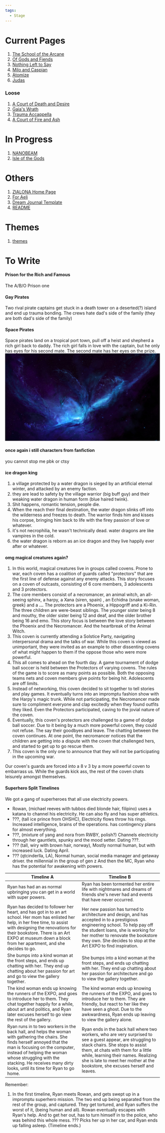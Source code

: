 ```yaml
---
tags:
  - Stage
---
```

# Current Pages
1. [The School of the Arcane](Dreams/01%20The%20School%20of%20the%20Arcane/The%20School%20of%20the%20Arcane.md)
2. [Of Gods and Fiends](Dreams/02%20Of%20Gods%20and%20Fiends/Of%20Gods%20and%20Fiends.md)
3. [Nothing Left to Say](Dreams/03%20Nothing%20Left%20to%20Say/Nothing%20Left%20to%20Say.md)
4. [Milo and Caspian](Dreams/04%20Milo%20&%20Caspian/Milo%20and%20Caspian.md)
5. [Atomize](Dreams/05%20Atomize/Atomize.md)
6.  [Judas](Dreams/06%20Judas/Judas.md)
### Loose
1. [A Court of Death and Desire](Dreams/100%20Others/A%20Court%20of%20Death%20and%20Desire.md)
2. [Gaia's Wrath](Dreams/100%20Others/Gaia's%20Wrath.md)
3. [Trauma Accappella](Dreams/100%20Others/Trauma%20Accappella.md)
4. [A Court of Fire and Ash](Dreams/100%20Others/A%20Court%20of%20Fire%20and%20Ash.md)
# In Progress
1. [NANOBEAM](Dreams/100%20Others/NANOBEAM.md)
2. [Isle of the Gods](Dreams/100%20Others/Isle%20of%20the%20Gods.md)
# Others
1. [ZIALONA Home Page](ZIALONA%20Home%20Page.md)
2. [For Aeli](For%20Aeli.md)
4. [Dream Journal Template](../00%20_resources/Templates/Dream%20Journal%20Template.md)
5. [README](../README.md)
# Themes
1. [themes](Stage%20Files/themes.md)
# To Write
#### Prison for the Rich and Famous
The A/B/O Prison one
#### Gay Pirates
Two rival pirate captains get stuck in a death tower on a deserted(?) island and end up trauma bonding. The crews hate dad's side of the family (they are both dad's side of the family)
#### Space Pirates
Space pirates land on a tropical port town, pull off a heist and shepherd a rich girl back to daddy. The rich girl falls in love with the captain, but he only has eyes for his second mate. The second mate has her eyes on the prize.
![](Stage%20Files/images/space%20pirates.jpg)
#### once  again i still characters from fanfiction
you cannot stop me pbk or ctsy
#### ice dragon king
1. a village protected by a water dragon is sieged by an artificial eternal winter,  and attacked by an enemy faction.
2. they are lead to safety by the village warrior (big buff guy) and their weaking water dragon in human form (blue haired twink).
3. Shit happens, romantic tension, people die.
4. When the reach their final destination, the water dragon slinks off into the wilderness and freezes to death. The warrior finds him and kisses his corpse, bringing him back to life with the firey passion of love or whatever.
5. it's not necrophilia, he wasn't technically dead. water dragons are like vampires in the cold.
6. the water dragon is reborn as an ice dragon and they live happily ever after or whatever.
#### omg magical creatures again?
1. In this world,  magical creatures live in groups called covens. Prone to war, each coven has a coalition of guards called "protectors" that are the first line of defense against any  enemy attacks. This story focuses on a coven of outcasts, consisting of 6 core members, 3 adolescents and 3 protectors.
2. The core members consist of a necromancer, an animal witch, an all-seeing sphinx, a harpy, a Xana (siren, spain) , an Echidna (snake woman, greek) and a **...** The protectors are a Phoenix, a Hippogriff and a Ki-Rin. The three children are were-beast siblings. The younger sister being 8 and mouthy, the older sister being 12 and deaf, and the older brother being 16 and emo. This story focus is between the love story between the Phoenix and the Necromancer. And the heartbreak of the Animal Witch.
3. This coven is currently attending a Solstice Party, navigating interpersonal drama and the talks of war. While this coven is viewed as unimportant, they were invited as an example to other dissenting covens of what might happen to them if the oppose those who were more powerful.
4. This all comes to ahead on the fourth day. A game tournament of dodge ball soccer is held between the Protectors of varying covens. The rules of the game is to score as many points as possible. Both the opposing teams nets and coven members give points for being hit. Adolescents are off limits.
5. Instead of networking, this coven decided to sit together to tell stories and play games. It eventually turns into an impromptu fashion show with the Harpy's magic trunk. While not participating, the Necromancer made sure to compliment everyone and clap excitedly when they found outfits they liked. Even the Protectors participated, caving to the jovial nature of the coven.
6. Eventually, this coven's protectors are challenged to a game of dodge ball soccer. Due to it being by a much more powerful coven, they could not refuse. The say their goodbyes and leave. The chatting between the coven continues. At one point, the necromancer notices that the children are getting into a dispute with the coven that challenged hers, and started to get up to go rescue them. 
7. This coven is the only one to announce that they will not be participating in the upcoming war.


 Our coven's guards are forced into a 8 v 3 by a more powerful coven to embarrass us. While the guards kick ass, the rest of the coven chats leisurely amongst themselves.
 #### Superhero Split Timelines
 We got a gang of superheroes that all use electricity powers.
- Rowan, (michael reeves with tubbos died blonde hair, filipino) uses a katana to channel his electricity. He can also fly and has super athletics.
- ???, (tall ice prince from OHSHC), Electricity flows throw his rings. Increased intelligence, brains of the operations. has contingency plans for almost everything.
- ???, (mixture of yang and nora from RWBY, polish?) Channels electricity through her gauntlets, spunky and the mood setter. Dating ???.
- ??? (tall, wiry with brown hair, norway), Mostly normal human, but with increased luck. Dating April.
- ??? (qtcinderlla, LA), Normal human, social media manager and getaway driver. the millennial in the group of gen z
And then the MC, Ryan who has the potential for awakening with powers.

| Timeline A                                                                                                                                                                                                                                                                                          | Timeline B                                                                                                                                                                                                                                                                                                    |
| --------------------------------------------------------------------------------------------------------------------------------------------------------------------------------------------------------------------------------------------------------------------------------------------------- | ------------------------------------------------------------------------------------------------------------------------------------------------------------------------------------------------------------------------------------------------------------------------------------------------------------- |
| Ryan has had an as normal upbringing you can get in a world with super powers.                                                                                                                                                                                                                      | Ryan has been tormented her entire life with nightmares and dreams of friends she's never had and events that have never occurred.                                                                                                                                                                            |
| Ryan has decided to follower her heart, and has got in to an art school. Her mom has enlisted her help, in her free time, to assist with designing the renovations for their bookstore. There is an Art EXPO at museum down a block from her apartment, and she decides to go.                      | Her new passion has turned to architecture and design, and has accepted in to a prestigious engineering school. To help pay off the student loans, she is working for her mother to renovate the bookstore they own. She decides to stop at the Art EXPO to find inspiration.                                 |
| She bumps into a kind woman at the front steps, and ends up chatting with her. They end up chatting about her passion for art and go to view the gallery together.                                                                                                                                  | She bumps into a kind woman at the front steps, and ends up chatting with her. They end up chatting about her passion for architecture and go to view the gallery together.                                                                                                                                   |
| The kind woman ends up knowing the runners of the EXPO, and goes to introduce her to them. They chat together happily for a while, about art and politics, and Ryan later excuses herself to go view the rest of the gallery.                                                                       | The kind woman ends up knowing the runners of the EXPO, and goes to introduce her to them. They are friendly, but react to her like they have seen a ghost. Due to the awkwardness,  Ryan ends up leaving to view the gallery alone.                                                                          |
| Ryan runs in to two workers in the back hall, and helps the woman with gathering the chairs. She finds herself annoyed that the man is focusing on the computer, instead of helping the woman whose struggling with the stacking. He receives many dirty looks, until its time for Ryan to go home. | Ryan ends in the back hall where two workers, who are very surprised to see a guest appear, are struggling to stack chairs. She stops to assist them, at chats with them for a little while, learning their names. Realizing she is late to meet her mother at the bookstore, she excuses herself and leaves. |
Remember:
1. In the first timeline, Ryan meets Rowan, and gets swept up in a impromptu superhero mission. The two end up being separated from the rest of the group, and captured. They get tortured, and Ryan suffers the worst of it, (being human and all). Rowan eventually escapes with Ryan's help. And to get her out, has to turn himself in to the police, who was behind this whole mess. ??? Picks her up in her car, and Ryan ends up falling asleep. (Timeline ends.)